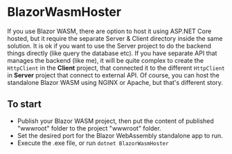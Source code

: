 # BlazorWasmHoster

If you use Blazor WASM, there are option to host it using ASP.NET Core hosted, but it require the separate Server & Client directory inside the same solution. It is ok if you want to use the Server project to do the backend things directly (like query the database etc). If you have separate API that manages the backend (like me), it will be quite complex to create the `HttpClient` in the <b>Client</b> project, that connected it to the different `HttpClient` in <b>Server</b> project that connect to external API. Of course, you can host the standalone Blazor WASM using NGINX or Apache, but that's different story.

## To start
- Publish your Blazor WASM project, then put the content of published "wwwroot" folder to the project "wwwroot" folder.
- Set the desired port for the Blazor WebAssembly standalone app to run.
- Execute the .exe file, or run `dotnet BlazorWasmHoster`
